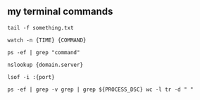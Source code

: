 ## my terminal commands

```
tail -f something.txt
```

``` 
watch -n {TIME} {COMMAND}
```

```
ps -ef | grep "command"
```

```
nslookup {domain.server}
```

```
lsof -i :{port}
```

```
ps -ef | grep -v grep | grep ${PROCESS_DSC} wc -l tr -d " "
```
